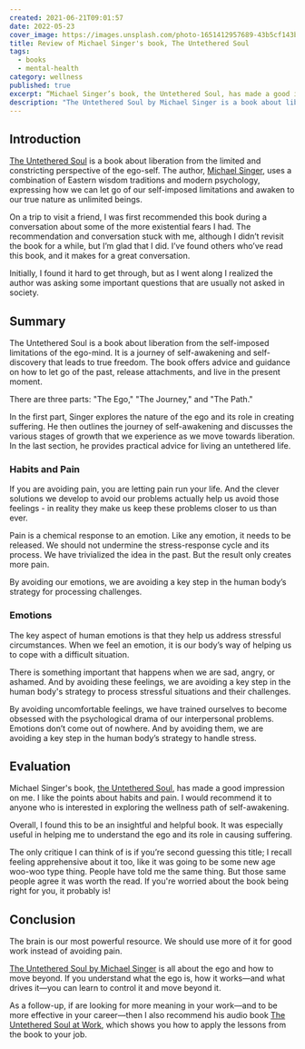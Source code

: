 ```yaml
---
created: 2021-06-21T09:01:57
date: 2022-05-23
cover_image: https://images.unsplash.com/photo-1651412957689-43b5cf143b26
title: Review of Michael Singer's book, The Untethered Soul
tags:
  - books
  - mental-health
category: wellness
published: true
excerpt: “Michael Singer’s book, the Untethered Soul, has made a good impression on me. I like the points about habits and pain. I would recommend it to anyone who is interested in exploring the wellness path of self-awakening.”
description: "The Untethered Soul by Michael Singer is a book about liberation from the self-imposed limitations of the ego. It is a guide to living in harmony with your true nature."
---
```


## Introduction

[The Untethered Soul](https://untetheredsoul.com/untethered-soul) is a book about liberation from the limited and constricting perspective of the ego-self. The author, [Michael Singer](https://untetheredsoul.com/michael-singer), uses a combination of Eastern wisdom traditions and modern psychology, expressing how we can let go of our self-imposed limitations and awaken to our true nature as unlimited beings.

On a trip to visit a friend, I was first recommended this book during a conversation about some of the more existential fears I had. The recommendation and conversation stuck with me, although I didn’t revisit the book for a while, but I’m glad that I did. I’ve found others who’ve read this book, and it makes for a great conversation.

Initially, I found it hard to get through, but as I went along I realized the author was asking some important questions that are usually not asked in society.

## Summary

The Untethered Soul is a book about liberation from the self-imposed limitations of the ego-mind. It is a journey of self-awakening and self-discovery that leads to true freedom. The book offers advice and guidance on how to let go of the past, release attachments, and live in the present moment.

There are three parts: "The Ego," "The Journey," and "The Path."

In the first part, Singer explores the nature of the ego and its role in creating suffering. He then outlines the journey of self-awakening and discusses the various stages of growth that we experience as we move towards liberation. In the last section, he provides practical advice for living an untethered life.

### Habits and Pain

If you are avoiding pain, you are letting pain run your life. And the clever solutions we develop to avoid our problems actually help us avoid those feelings - in reality they make us keep these problems closer to us than ever.

Pain is a chemical response to an emotion. Like any emotion, it needs to be released. We should not undermine the stress-response cycle and its process. We have trivialized the idea in the past. But the result only creates more pain.

By avoiding our emotions, we are avoiding a key step in the human body’s strategy for processing challenges.

### Emotions

The key aspect of human emotions is that they help us address stressful circumstances. When we feel an emotion, it is our body’s way of helping us to cope with a difficult situation.

There is something important that happens when we are sad, angry, or ashamed. And by avoiding these feelings, we are avoiding a key step in the human body's strategy to process stressful situations and their challenges.

By avoiding uncomfortable feelings, we have trained ourselves to become obsessed with the psychological drama of our interpersonal problems.
Emotions don’t come out of nowhere. And by avoiding them, we are avoiding a key step in the human body’s strategy to handle stress.

## Evaluation

Michael Singer's book, [the Untethered Soul](https://untetheredsoul.com/untethered-soul), has made a good impression on me. I like the points about habits and pain. I would recommend it to anyone who is interested in exploring the wellness path of self-awakening.

Overall, I found this to be an insightful and helpful book. It was especially useful in helping me to understand the ego and its role in causing suffering.

The only critique I can think of is if you’re second guessing this title; I recall feeling apprehensive about it too, like it was going to be some new age woo-woo type thing. People have told me the same thing. But those same people agree it was worth the read. If you're worried about the book being right for you, it probably is!

## Conclusion

The brain is our most powerful resource. We should use more of it for good work instead of avoiding pain.

[The Untethered Soul by Michael Singer](https://untetheredsoul.com/untethered-soul) is all about the ego and how to move beyond. If you understand what the ego is, how it works—and what drives it—you can learn to control it and move beyond it.

As a follow-up, if are looking for more meaning in your work—and to be more effective in your career—then I also recommend his audio book [The Untethered Soul at Work](https://amzn.to/3eWIHMs), which shows you how to apply the lessons from the book to your job.
